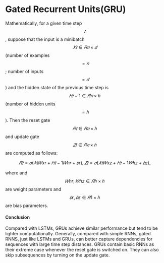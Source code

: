 # Gated Recurrent Units(GRU)

Mathematically, for a given time step $$𝑡$$, suppose that the input is a minibatch $$𝑋𝑡∈𝑅𝑛×𝑑$$ (number of examples $$=𝑛$$; number of inputs $$=𝑑$$) and the hidden state of the previous time step is $$𝐻𝑡−1∈𝑅𝑛×ℎ$$ (number of hidden units $$=ℎ$$). Then the reset gate $$𝑅𝑡∈𝑅𝑛×ℎ$$ and update gate $$𝑍𝑡∈𝑅𝑛×ℎ$$ are computed as follows:

$$𝑅𝑡=𝜎(𝑋𝑡𝑊xr+𝐻𝑡−1𝑊hr+𝑏r),𝑍𝑡=𝜎(𝑋𝑡𝑊xz+𝐻𝑡−1𝑊hz+𝑏z),$$



where and $$𝑊hr,𝑊hz∈𝑅ℎ×ℎ$$ are weight parameters and $$𝑏r,𝑏z∈𝑅1×ℎ$$ are bias parameters.

#### Conclusion

Compared with LSTMs, GRUs achieve similar performance but tend to be lighter computationally. Generally, compared with simple RNNs, gated RNNS, just like LSTMs and GRUs, can better capture dependencies for sequences with large time step distances. GRUs contain basic RNNs as their extreme case whenever the reset gate is switched on. They can also skip subsequences by turning on the update gate.
